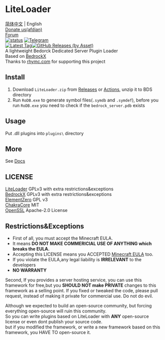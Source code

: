 # LiteLoader
[简体中文](README_zh-cn.md) | English  
[Donate us(afdian)](https://afdian.net/@liteldev)  
[Forum](https://forum.sakuralo.top/)  
<a href="https://github.com/LiteLDev/LiteLoader/actions">![status](https://img.shields.io/github/workflow/status/LiteLDev/LiteLoader/Build%20LiteLoader?style=for-the-badge)</a>
<a href="https://t.me/liteloader">![Telegram](https://img.shields.io/badge/telegram-LiteLoader-%232CA5E0?style=for-the-badge&logo=Telegram)</a><br>
<a href="https://github.com/LiteLDev/LiteLoader/releases/latest">![Latest Tag](https://img.shields.io/github/v/tag/LiteLDev/LiteLoader?label=LATEST%20TAG&style=for-the-badge)![GitHub Releases (by Asset)](https://img.shields.io/github/downloads/LiteLDev/LiteLoader/latest/total?style=for-the-badge)</a><br>
A lightweight Bedorck Dedicated Server Plugin Loader  
Based on [BedrockX](https://github.com/Sysca11/BedrockX)  
Thanks to [rhymc.com](https://www.rhymc.com/) for supporting this project

## Install
1. Download `LiteLoader.zip` from [Releases](https://github.com/LiteLDev/LiteLoader/releases) or [Actions](https://github.com/LiteLDev/LiteLoader/actions), unzip it to BDS directory
2. Run `RoDB.exe` to generate symbol files(`.symdb` and `.symdef`), before you run `RoDB.exe` you need to check if the `bedrock_server.pdb` exists

## Usage
Put .dll plugins into `plugins\` directory  

## More
See [Docs](https://docs.litetitle.com/)

## LICENSE  
[LiteLoader](https://github.com/LiteLDev/LiteLoader) GPLv3 with extra restrictions&exceptions  
[BedrockX](https://github.com/Sysca11/BedrockX) GPLv3 with extra restrictions&exceptions  
[ElementZero](https://github.com/Element-0/ElementZero) GPL v3  
[ChakraCore](https://github.com/chakra-core/ChakraCore) MIT  
[OpenSSL](https://github.com/openssl/openssl) Apache-2.0 License

## Restrictions&Exceptions
- First of all, you must accept the Minecraft EULA.  
- It means **DO NOT MAKE COMMERICIAL USE OF ANYTHING which breaks the EULA.**  
- Accepting this LICENSE means you ACCEPTED [Minecraft EULA](https://account.mojang.com/terms) too.  
- If you violate the EULA,any legal liability is **IRRELEVANT** to the developers  
- **NO WARRANTY**

Second, If you provides a server hosting service, you can use this framework for free,but you **SHOULD NOT make PRIVATE** changes to this framework as a selling point. If you fixed or tweaked the code, please pull request, instead of making it private for commercial use.
Do not do evil.

Although we expected to build an open-source community, but forcing everything open-source will ruin this community.  
So you can write plugins based on LiteLoader with **ANY** open-source license or even dont publish your source code.  
but if you modified the framework, or write a new framework based on this framework, you HAVE TO open-source it.

